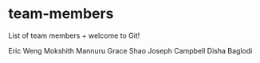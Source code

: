 # team-members
List of team members + welcome to Git!

Eric Weng
Mokshith Mannuru 
Grace Shao
Joseph Campbell
Disha Baglodi
